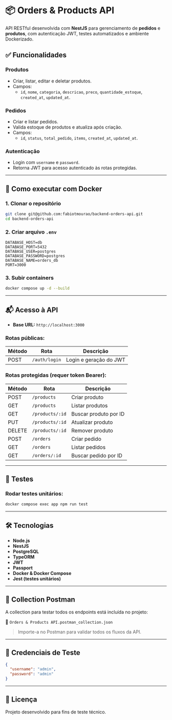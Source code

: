 # 📦 Orders & Products API

API RESTful desenvolvida com **NestJS** para gerenciamento de **pedidos** e **produtos**, com autenticação JWT, testes automatizados e ambiente Dockerizado.

## ✅ Funcionalidades

### Produtos
- Criar, listar, editar e deletar produtos.
- Campos:
  - `id`, `nome`, `categoria`, `descricao`, `preco`, `quantidade_estoque`, `created_at`, `updated_at`.

### Pedidos
- Criar e listar pedidos.
- Valida estoque de produtos e atualiza após criação.
- Campos:
  - `id`, `status`, `total_pedido`, `items`, `created_at`, `updated_at`.

### Autenticação
- Login com `username` e `password`.
- Retorna JWT para acesso autenticado às rotas protegidas.

---

## 🐳 Como executar com Docker

### 1. Clonar o repositório

```bash
git clone git@github.com:fabiotmourao/backend-orders-api.git
cd backend-orders-api
```

### 2. Criar arquivo `.env`

```env
DATABASE_HOST=db
DATABASE_PORT=5432
DATABASE_USER=postgres
DATABASE_PASSWORD=postgres
DATABASE_NAME=orders_db
PORT=3000
```

### 3. Subir containers

```bash
docker compose up -d --build
```

---

## 📬 Acesso à API

- **Base URL:** `http://localhost:3000`

### Rotas públicas:

| Método | Rota      | Descrição        |
|--------|-----------|------------------|
| POST   | `/auth/login` | Login e geração do JWT |

### Rotas protegidas (requer token Bearer):

| Método | Rota            | Descrição              |
|--------|-----------------|------------------------|
| POST   | `/products`     | Criar produto          |
| GET    | `/products`     | Listar produtos        |
| GET    | `/products/:id` | Buscar produto por ID  |
| PUT    | `/products/:id` | Atualizar produto      |
| DELETE | `/products/:id` | Remover produto        |
| POST   | `/orders`       | Criar pedido           |
| GET    | `/orders`       | Listar pedidos         |
| GET    | `/orders/:id`   | Buscar pedido por ID   |

---

## 🧪 Testes

### Rodar testes unitários:

```bash
docker compose exec app npm run test
```

---

## 🛠 Tecnologias

- **Node.js**
- **NestJS**
- **PostgreSQL**
- **TypeORM**
- **JWT**
- **Passport**
- **Docker & Docker Compose**
- **Jest (testes unitários)**

---

## 📂 Collection Postman

A collection para testar todos os endpoints está incluída no projeto:

📁 `Orders & Products API.postman_collection.json`

> Importe-a no Postman para validar todos os fluxos da API.

---

## 👤 Credenciais de Teste

```json
{
  "username": "admin",
  "password": "admin"
}
```

---

## 🧾 Licença

Projeto desenvolvido para fins de teste técnico.